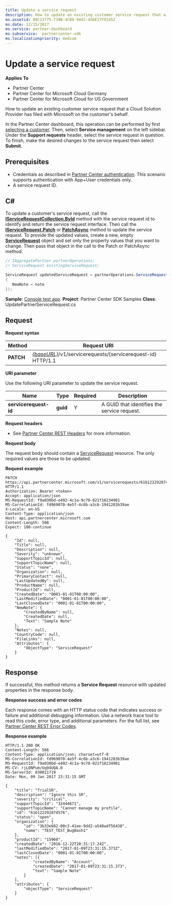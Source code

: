 ```yaml
---
title: Update a service request
description: How to update an existing customer service request that a Cloud Solution Provider has filed with Microsoft on the customer's behalf.
ms.assetid: 09C13775-739B-4CB9-9442-456E17F91452
ms.date: 12/15/2017
ms.service: partner-dashboard
ms.subservice:  partnercenter-sdk
ms.localizationpriority: medium
---
```


# Update a service request


**Applies To**

- Partner Center
- Partner Center for Microsoft Cloud Germany
- Partner Center for Microsoft Cloud for US Government

How to update an existing customer service request that a Cloud Solution Provider has filed with Microsoft on the customer's behalf.

In the Partner Center dashboard, this operation can be performed by first [selecting a customer](get-a-customer-by-name.md). Then, select **Service management** on the left sidebar. Under the **Support requests** header, select the service request in question. To finish, make the desired changes to the service request then select **Submit.**

## <span id="Prerequisites"/><span id="prerequisites"/><span id="PREREQUISITES"/>Prerequisites


- Credentials as described in [Partner Center authentication](partner-center-authentication.md). This scenario supports authentication with App+User credentials only.
- A service request ID.

## <span id="C_"/><span id="c_"/>C#


To update a customer's service request, call the [**IServiceRequestCollection.ById**](https://docs.microsoft.com/dotnet/api/microsoft.store.partnercenter.servicerequests.iservicerequestcollection.byid) method with the service request id to identify and return the service request interface. Then call the [**IServiceRequest.Patch**](https://docs.microsoft.com/dotnet/api/microsoft.store.partnercenter.servicerequests.iservicerequest.patch) or [**PatchAsync**](https://docs.microsoft.com/dotnet/api/microsoft.store.partnercenter.servicerequests.iservicerequest.patchasync) method to update the service request. To provide the updated values, create a new, empty [**ServiceRequest**](https://docs.microsoft.com/dotnet/api/microsoft.store.partnercenter.models.servicerequests.servicerequest) object and set only the property values that you want to change. Then pass that object in the call to the Patch or PatchAsync method.

``` csharp
// IAggregatePartner partnerOperations;
// ServiceRequest existingServiceRequest;

ServiceRequest updatedServiceRequest = partnerOperations.ServiceRequests.ById(existingServiceRequest.Id).Patch(new ServiceRequest
{
   NewNote = note
});
```

**Sample**: [Console test app](console-test-app.md). **Project**: Partner Center SDK Samples **Class**: UpdatePartnerServiceRequest.cs

## <span id="Request"/><span id="request"/><span id="REQUEST"/>Request


**Request syntax**

| Method    | Request URI                                                                                 |
|-----------|---------------------------------------------------------------------------------------------|
| **PATCH** | [*{baseURL}*](partner-center-rest-urls.md)/v1/servicerequests/{servicerequest-id} HTTP/1.1 |

 

**URI parameter**

Use the following URI parameter to update the service request.

| Name                  | Type     | Required | Description                                 |
|-----------------------|----------|----------|---------------------------------------------|
| **servicerequest-id** | **guid** | Y        | A GUID that identifies the service request. |

 

**Request headers**

- See [Partner Center REST Headers](headers.md) for more information.

**Request body**

The request body should contain a [ServiceRequest](service-request-resources.md) resource. The only required values are those to be updated.

**Request example**

```http
PATCH https://api.partnercenter.microsoft.com/v1/servicerequests/616122292874576 HTTP/1.1
Authorization: Bearer <token>
Accept: application/json
MS-RequestId: f9a030bd-e492-4c1a-9c70-021f18234981
MS-CorrelationId: fd969070-4e5f-4c6b-a3c6-1941283b39ae
X-Locale: en-US
Content-Type: application/json
Host: api.partnercenter.microsoft.com
Content-Length: 508
Expect: 100-continue

{
    "Id": null,
    "Title": null,
    "Description": null,
    "Severity": "unknown",
    "SupportTopicId": null,
    "SupportTopicName": null,
    "Status": "none",
    "Organization": null,
    "PrimaryContact": null,
    "LastUpdatedBy": null,
    "ProductName": null,
    "ProductId": null,
    "CreatedDate": "0001-01-01T00:00:00",
    "LastModifiedDate": "0001-01-01T00:00:00",
    "LastClosedDate": "0001-01-01T00:00:00",
    "NewNote": {
        "CreatedByName": null,
        "CreatedDate": null,
        "Text": "Sample Note"
    },
    "Notes": null,
    "CountryCode": null,
    "FileLinks": null,
    "Attributes": {
        "ObjectType": "ServiceRequest"
    }
}
```

## <span id="Response"/><span id="response"/><span id="RESPONSE"/>Response


If successful, this method returns a **Service Request** resource with updated properties in the response body.

**Response success and error codes**

Each response comes with an HTTP status code that indicates success or failure and additional debugging information. Use a network trace tool to read this code, error type, and additional parameters. For the full list, see [Partner Center REST Error Codes](error-codes.md).

**Response example**

```http
HTTP/1.1 200 OK
Content-Length: 566
Content-Type: application/json; charset=utf-8
MS-CorrelationId: fd969070-4e5f-4c6b-a3c6-1941283b39ae
MS-RequestId: f9a030bd-e492-4c1a-9c70-021f18234981
MS-CV: rjLONPum/Uq94UQA.0
MS-ServerId: 030011719
Date: Mon, 09 Jan 2017 23:31:15 GMT

{
    "title": "TrialSR",
    "description": "Ignore this SR",
    "severity": "critical",
    "supportTopicId": "32444671",
    "supportTopicName": "Cannot manage my profile",
    "id": "616122292874576",
    "status": "open",
    "organization": {
        "id": "3b33e682-00c3-41ee-9dd2-a548adf56438",
        "name": "TEST_TEST_BugBash1"
    },
    "productId": "15960",
    "createdDate": "2016-12-22T20:31:17.24Z",
    "lastModifiedDate": "2017-01-09T23:31:15.373Z",
    "lastClosedDate": "0001-01-01T00:00:00",
    "notes": [{
            "createdByName": "Account",
            "createdDate": "2017-01-09T23:31:15.373",
            "text": "Sample Note"
        }
    ],
    "attributes": {
        "objectType": "ServiceRequest"
    }
}
```

 

 




